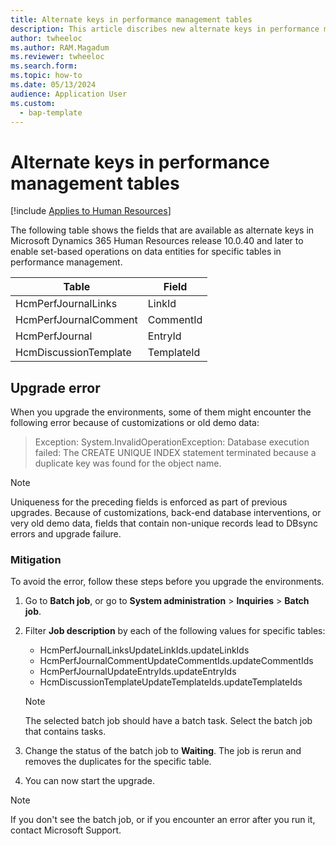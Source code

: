 ```yaml
---
title: Alternate keys in performance management tables
description: This article discribes new alternate keys in performance management tables.
author: twheeloc
ms.author: RAM.Magadum
ms.reviewer: twheeloc
ms.search.form:
ms.topic: how-to
ms.date: 05/13/2024
audience: Application User
ms.custom: 
  - bap-template
---
```


# Alternate keys in performance management tables

[!include [Applies to Human Resources](../includes/applies-to-hr.md)]

The following table shows the fields that are available as alternate keys in Microsoft Dynamics 365 Human Resources release 10.0.40 and later to enable set-based operations on data entities for specific tables in performance management.

| Table | Field |
|---|---|
| HcmPerfJournalLinks | LinkId |
| HcmPerfJournalComment | CommentId |
| HcmPerfJournal | EntryId |
| HcmDiscussionTemplate | TemplateId |

## Upgrade error

When you upgrade the environments, some of them might encounter the following error because of customizations or old demo data:

> Exception: System.InvalidOperationException: Database execution failed: The CREATE UNIQUE INDEX statement terminated because a duplicate key was found for the object name.

> [!NOTE]
> Uniqueness for the preceding fields is enforced as part of previous upgrades. Because of customizations, back-end database interventions, or very old demo data, fields that contain non-unique records lead to DBsync errors and upgrade failure.

### Mitigation

To avoid the error, follow these steps before you upgrade the environments.

1. Go to **Batch job**, or go to **System administration** \> **Inquiries** \> **Batch job**.
2. Filter **Job description** by each of the following values for specific tables:

    - HcmPerfJournalLinksUpdateLinkIds.updateLinkIds
    - HcmPerfJournalCommentUpdateCommentIds.updateCommentIds
    - HcmPerfJournalUpdateEntryIds.updateEntryIds
    - HcmDiscussionTemplateUpdateTemplateIds.updateTemplateIds

    > [!NOTE]
    > The selected batch job should have a batch task. Select the batch job that contains tasks.

3. Change the status of the batch job to **Waiting**. The job is rerun and removes the duplicates for the specific table.
4. You can now start the upgrade.

> [!NOTE]
> If you don't see the batch job, or if you encounter an error after you run it, contact Microsoft Support.
